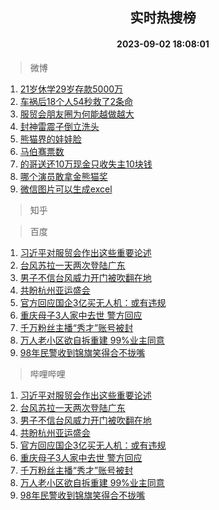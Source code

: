 <div align="center"><h2>实时热搜榜</h2><h4>2023-09-02 18:08:01</h4></div>

> 微博  

1. [21岁休学29岁存款5000万](https://s.weibo.com/weibo?q=21%E5%B2%81%E4%BC%91%E5%AD%A629%E5%B2%81%E5%AD%98%E6%AC%BE5000%E4%B8%87&t=31&band_rank=1&Refer=top)<br />
2. [车祸后18个人54秒救了2条命](https://s.weibo.com/weibo?q=%23%E8%BD%A6%E7%A5%B8%E5%90%8E18%E4%B8%AA%E4%BA%BA54%E7%A7%92%E6%95%91%E4%BA%862%E6%9D%A1%E5%91%BD%23&t=31&band_rank=2&Refer=top)<br />
3. [服贸会朋友圈为何能越做越大](https://s.weibo.com/weibo?q=%23%E6%9C%8D%E8%B4%B8%E4%BC%9A%E6%9C%8B%E5%8F%8B%E5%9C%88%E4%B8%BA%E4%BD%95%E8%83%BD%E8%B6%8A%E5%81%9A%E8%B6%8A%E5%A4%A7%23&t=31&band_rank=3&Refer=top)<br />
4. [封神雷震子倒立洗头](https://s.weibo.com/weibo?q=%E5%B0%81%E7%A5%9E%E9%9B%B7%E9%9C%87%E5%AD%90%E5%80%92%E7%AB%8B%E6%B4%97%E5%A4%B4&t=31&band_rank=4&Refer=top)<br />
5. [熊猫界的娃娃脸](https://s.weibo.com/weibo?q=%23%E7%86%8A%E7%8C%AB%E7%95%8C%E7%9A%84%E5%A8%83%E5%A8%83%E8%84%B8%23&t=31&band_rank=5&Refer=top)<br />
6. [马伯骞票数](https://s.weibo.com/weibo?q=%E9%A9%AC%E4%BC%AF%E9%AA%9E%E7%A5%A8%E6%95%B0&t=31&band_rank=6&Refer=top)<br />
7. [的哥送还10万现金只收失主10块钱](https://s.weibo.com/weibo?q=%23%E7%9A%84%E5%93%A5%E9%80%81%E8%BF%9810%E4%B8%87%E7%8E%B0%E9%87%91%E5%8F%AA%E6%94%B6%E5%A4%B1%E4%B8%BB10%E5%9D%97%E9%92%B1%23&t=31&band_rank=7&Refer=top)<br />
8. [哪个演员敢拿金熊猫奖](https://s.weibo.com/weibo?q=%E5%93%AA%E4%B8%AA%E6%BC%94%E5%91%98%E6%95%A2%E6%8B%BF%E9%87%91%E7%86%8A%E7%8C%AB%E5%A5%96&t=31&band_rank=8&Refer=top)<br />
9. [微信图片可以生成excel](https://s.weibo.com/weibo?q=%E5%BE%AE%E4%BF%A1%E5%9B%BE%E7%89%87%E5%8F%AF%E4%BB%A5%E7%94%9F%E6%88%90excel&t=31&band_rank=9&Refer=top)<br />

> 知乎  


> 百度  

1. [习近平对服贸会作出这些重要论述](https://www.baidu.com/s?wd=%E4%B9%A0%E8%BF%91%E5%B9%B3%E5%AF%B9%E6%9C%8D%E8%B4%B8%E4%BC%9A%E4%BD%9C%E5%87%BA%E8%BF%99%E4%BA%9B%E9%87%8D%E8%A6%81%E8%AE%BA%E8%BF%B0&sa=fyb_news&rsv_dl=fyb_news)<br />
2. [台风苏拉一天两次登陆广东](https://www.baidu.com/s?wd=%E5%8F%B0%E9%A3%8E%E8%8B%8F%E6%8B%89%E4%B8%80%E5%A4%A9%E4%B8%A4%E6%AC%A1%E7%99%BB%E9%99%86%E5%B9%BF%E4%B8%9C&sa=fyb_news&rsv_dl=fyb_news)<br />
3. [男子不信台风威力开门被吹翻在地](https://www.baidu.com/s?wd=%E7%94%B7%E5%AD%90%E4%B8%8D%E4%BF%A1%E5%8F%B0%E9%A3%8E%E5%A8%81%E5%8A%9B%E5%BC%80%E9%97%A8%E8%A2%AB%E5%90%B9%E7%BF%BB%E5%9C%A8%E5%9C%B0&sa=fyb_news&rsv_dl=fyb_news)<br />
4. [共盼杭州亚运盛会](https://www.baidu.com/s?wd=%E5%85%B1%E7%9B%BC%E6%9D%AD%E5%B7%9E%E4%BA%9A%E8%BF%90%E7%9B%9B%E4%BC%9A&sa=fyb_news&rsv_dl=fyb_news)<br />
5. [官方回应国企3亿买无人机：或有违规](https://www.baidu.com/s?wd=%E5%AE%98%E6%96%B9%E5%9B%9E%E5%BA%94%E5%9B%BD%E4%BC%813%E4%BA%BF%E4%B9%B0%E6%97%A0%E4%BA%BA%E6%9C%BA%EF%BC%9A%E6%88%96%E6%9C%89%E8%BF%9D%E8%A7%84&sa=fyb_news&rsv_dl=fyb_news)<br />
6. [重庆母子3人家中去世 警方回应](https://www.baidu.com/s?wd=%E9%87%8D%E5%BA%86%E6%AF%8D%E5%AD%903%E4%BA%BA%E5%AE%B6%E4%B8%AD%E5%8E%BB%E4%B8%96+%E8%AD%A6%E6%96%B9%E5%9B%9E%E5%BA%94&sa=fyb_news&rsv_dl=fyb_news)<br />
7. [千万粉丝主播“秀才”账号被封](https://www.baidu.com/s?wd=%E5%8D%83%E4%B8%87%E7%B2%89%E4%B8%9D%E4%B8%BB%E6%92%AD%E2%80%9C%E7%A7%80%E6%89%8D%E2%80%9D%E8%B4%A6%E5%8F%B7%E8%A2%AB%E5%B0%81&sa=fyb_news&rsv_dl=fyb_news)<br />
8. [万人老小区欲自拆重建 99%业主同意](https://www.baidu.com/s?wd=%E4%B8%87%E4%BA%BA%E8%80%81%E5%B0%8F%E5%8C%BA%E6%AC%B2%E8%87%AA%E6%8B%86%E9%87%8D%E5%BB%BA+99%25%E4%B8%9A%E4%B8%BB%E5%90%8C%E6%84%8F&sa=fyb_news&rsv_dl=fyb_news)<br />
9. [98年民警收到锦旗笑得合不拢嘴](https://www.baidu.com/s?wd=98%E5%B9%B4%E6%B0%91%E8%AD%A6%E6%94%B6%E5%88%B0%E9%94%A6%E6%97%97%E7%AC%91%E5%BE%97%E5%90%88%E4%B8%8D%E6%8B%A2%E5%98%B4&sa=fyb_news&rsv_dl=fyb_news)<br />

> 哔哩哔哩  

1. [习近平对服贸会作出这些重要论述](https://www.baidu.com/s?wd=%E4%B9%A0%E8%BF%91%E5%B9%B3%E5%AF%B9%E6%9C%8D%E8%B4%B8%E4%BC%9A%E4%BD%9C%E5%87%BA%E8%BF%99%E4%BA%9B%E9%87%8D%E8%A6%81%E8%AE%BA%E8%BF%B0&sa=fyb_news&rsv_dl=fyb_news)<br />
2. [台风苏拉一天两次登陆广东](https://www.baidu.com/s?wd=%E5%8F%B0%E9%A3%8E%E8%8B%8F%E6%8B%89%E4%B8%80%E5%A4%A9%E4%B8%A4%E6%AC%A1%E7%99%BB%E9%99%86%E5%B9%BF%E4%B8%9C&sa=fyb_news&rsv_dl=fyb_news)<br />
3. [男子不信台风威力开门被吹翻在地](https://www.baidu.com/s?wd=%E7%94%B7%E5%AD%90%E4%B8%8D%E4%BF%A1%E5%8F%B0%E9%A3%8E%E5%A8%81%E5%8A%9B%E5%BC%80%E9%97%A8%E8%A2%AB%E5%90%B9%E7%BF%BB%E5%9C%A8%E5%9C%B0&sa=fyb_news&rsv_dl=fyb_news)<br />
4. [共盼杭州亚运盛会](https://www.baidu.com/s?wd=%E5%85%B1%E7%9B%BC%E6%9D%AD%E5%B7%9E%E4%BA%9A%E8%BF%90%E7%9B%9B%E4%BC%9A&sa=fyb_news&rsv_dl=fyb_news)<br />
5. [官方回应国企3亿买无人机：或有违规](https://www.baidu.com/s?wd=%E5%AE%98%E6%96%B9%E5%9B%9E%E5%BA%94%E5%9B%BD%E4%BC%813%E4%BA%BF%E4%B9%B0%E6%97%A0%E4%BA%BA%E6%9C%BA%EF%BC%9A%E6%88%96%E6%9C%89%E8%BF%9D%E8%A7%84&sa=fyb_news&rsv_dl=fyb_news)<br />
6. [重庆母子3人家中去世 警方回应](https://www.baidu.com/s?wd=%E9%87%8D%E5%BA%86%E6%AF%8D%E5%AD%903%E4%BA%BA%E5%AE%B6%E4%B8%AD%E5%8E%BB%E4%B8%96+%E8%AD%A6%E6%96%B9%E5%9B%9E%E5%BA%94&sa=fyb_news&rsv_dl=fyb_news)<br />
7. [千万粉丝主播“秀才”账号被封](https://www.baidu.com/s?wd=%E5%8D%83%E4%B8%87%E7%B2%89%E4%B8%9D%E4%B8%BB%E6%92%AD%E2%80%9C%E7%A7%80%E6%89%8D%E2%80%9D%E8%B4%A6%E5%8F%B7%E8%A2%AB%E5%B0%81&sa=fyb_news&rsv_dl=fyb_news)<br />
8. [万人老小区欲自拆重建 99%业主同意](https://www.baidu.com/s?wd=%E4%B8%87%E4%BA%BA%E8%80%81%E5%B0%8F%E5%8C%BA%E6%AC%B2%E8%87%AA%E6%8B%86%E9%87%8D%E5%BB%BA+99%25%E4%B8%9A%E4%B8%BB%E5%90%8C%E6%84%8F&sa=fyb_news&rsv_dl=fyb_news)<br />
9. [98年民警收到锦旗笑得合不拢嘴](https://www.baidu.com/s?wd=98%E5%B9%B4%E6%B0%91%E8%AD%A6%E6%94%B6%E5%88%B0%E9%94%A6%E6%97%97%E7%AC%91%E5%BE%97%E5%90%88%E4%B8%8D%E6%8B%A2%E5%98%B4&sa=fyb_news&rsv_dl=fyb_news)<br />
